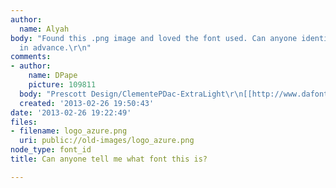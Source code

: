 ```yaml
---
author:
  name: Alyah
body: "Found this .png image and loved the font used. Can anyone identify? Thank you
  in advance.\r\n"
comments:
- author:
    name: DPape
    picture: 109811
  body: "Prescott Design/ClementePDac-ExtraLight\r\n[[http://www.dafont.com/search.php?q=Clemente&text=azure]][img:sites/default/files/old-images/azure1_3448.jpg]"
  created: '2013-02-26 19:50:43'
date: '2013-02-26 19:22:49'
files:
- filename: logo_azure.png
  uri: public://old-images/logo_azure.png
node_type: font_id
title: Can anyone tell me what font this is?

---
```

